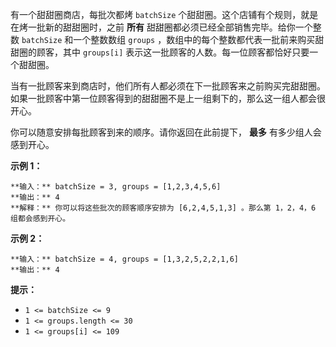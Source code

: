 有一个甜甜圈商店，每批次都烤 `batchSize` 个甜甜圈。这个店铺有个规则，就是在烤一批新的甜甜圈时，之前 **所有**
甜甜圈都必须已经全部销售完毕。给你一个整数 `batchSize` 和一个整数数组 `groups` ，数组中的每个整数都代表一批前来购买甜甜圈的顾客，其中
`groups[i]` 表示这一批顾客的人数。每一位顾客都恰好只要一个甜甜圈。

当有一批顾客来到商店时，他们所有人都必须在下一批顾客来之前购买完甜甜圈。如果一批顾客中第一位顾客得到的甜甜圈不是上一组剩下的，那么这一组人都会很开心。

你可以随意安排每批顾客到来的顺序。请你返回在此前提下， **最多** 有多少组人会感到开心。

**示例 1：**

    
    
    **输入：** batchSize = 3, groups = [1,2,3,4,5,6]
    **输出：** 4
    **解释：** 你可以将这些批次的顾客顺序安排为 [6,2,4,5,1,3] 。那么第 1，2，4，6 组都会感到开心。
    

**示例 2：**

    
    
    **输入：** batchSize = 4, groups = [1,3,2,5,2,2,1,6]
    **输出：** 4
    

**提示：**

  * `1 <= batchSize <= 9`
  * `1 <= groups.length <= 30`
  * `1 <= groups[i] <= 109`

